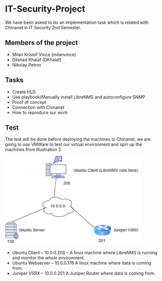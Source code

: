 # IT-Security-Project
We have been asked to do an implementation task which is related with Chinanet in IT Security 2nd Semester.

## Members of the project
* Milan Kristof Vince (milanvince)
* Dilshad Khalaf (DKhalaf)
* Nikolay Petrov

## Tasks
* Create HLD
* Use playbook/Manually install LibreNMS and autoconfigure SNMP
* Proof of concept
* Connection with Chinanet
* How to reproduce our work

## Test
The test will be done before deploying the machines to Chinanet, we are going to use VMWare to test our virtual environment and spin up the machines from Illustration 2:

<img src="https://github.com/Millix95/IT-Security-Project/blob/master/HLD/Testingenviromnet.jpg" width="450">

* Ubuntu Client – 10.0.0.208 – A linux machine where LibreNMS is running and monitor the whole environment. 
* Ubuntu Webserver – 10.0.0.178 A linux machine where data is coming from.
* Juniper VSRX – 10.0.0.201 A Juniper Router where data is coming from.

